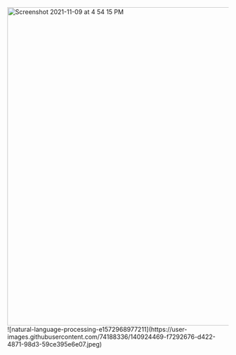 <img width="726" alt="Screenshot 2021-11-09 at 4 54 15 PM" src="https://user-images.githubusercontent.com/74188336/140915632-b20d6c02-86c6-41bb-a2fb-6f8abc8d19bd.png">
![natural-language-processing-e1572968977211](https://user-images.githubusercontent.com/74188336/140924469-f7292676-d422-4871-98d3-59ce395e6e07.jpeg)
